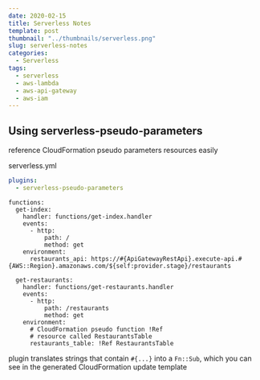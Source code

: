 ```yaml
---
date: 2020-02-15
title: Serverless Notes
template: post
thumbnail: "../thumbnails/serverless.png"
slug: serverless-notes
categories:
  - Serverless
tags:
  - serverless
  - aws-lambda
  - aws-api-gateway
  - aws-iam
---
```


## Using serverless-pseudo-parameters

reference CloudFormation pseudo parameters resources easily

serverless.yml

```yml
plugins:
  - serverless-pseudo-parameters
```

```yml{9}
functions:
  get-index:
    handler: functions/get-index.handler
    events:
      - http:
          path: /
          method: get
    environment:
      restaurants_api: https://#{ApiGatewayRestApi}.execute-api.#{AWS::Region}.amazonaws.com/${self:provider.stage}/restaurants

  get-restaurants:
    handler: functions/get-restaurants.handler
    events:
      - http:
          path: /restaurants
          method: get
    environment:
      # CloudFormation pseudo function !Ref
      # resource called RestaurantsTable
      restaurants_table: !Ref RestaurantsTable
```

plugin translates strings that contain `#{...}` into a `Fn::Sub`, which you can see in the generated CloudFormation update template
